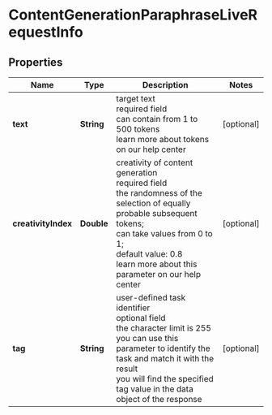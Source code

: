 # ContentGenerationParaphraseLiveRequestInfo


## Properties

| Name | Type | Description | Notes |
|------------ | ------------- | ------------- | -------------|
**text** | **String** | target text<br>required field<br>can contain from 1 to 500 tokens<br>learn more about tokens on our help center |[optional]|
**creativityIndex** | **Double** | creativity of content generation<br>required field<br>the randomness of the selection of equally probable subsequent tokens;<br>can take values from 0 to 1;<br>default value: 0.8<br>learn more about this parameter on our help center |[optional]|
**tag** | **String** | user-defined task identifier<br>optional field<br>the character limit is 255<br>you can use this parameter to identify the task and match it with the result<br>you will find the specified tag value in the data object of the response |[optional]|